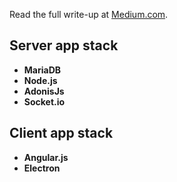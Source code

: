 <div class="has-contents-below">
  <Screen src="/assets/videos/projects/sec-elections-demo.mp4" type="video"></Screen>
</div>

Read the full write-up at [Medium.com](https://medium.com/@raphaelmarco/making-our-first-automated-student-government-elections-af390fea23ab).

## Server app stack
* **MariaDB**
* **Node.js**
* **AdonisJs**
* **Socket.io**

## Client app stack
* **Angular.js**
* **Electron**
